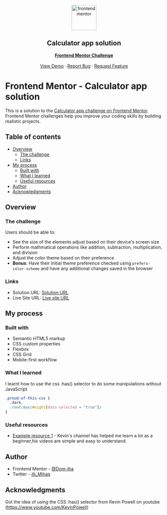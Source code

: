 <div id="top"></div>

<div align="center">

  <img src="https://www.frontendmentor.io/static/images/logo-mobile.svg" alt="frontendmentor" width="80">

  <h2 align="center">Calculator app solution</h2>
  <p align="center">
    <a href="https://www.frontendmentor.io/solutions/social-media-dasboard-with-theme-switcher-tmQXOQU78e"><strong>Frontend Mentor Challenge</strong></a>
    <br />
    <br />
    <a href="https://dom-iha.github.io/Calculator-app/">View Demo</a>
    ·
    <a href="https://github.com/Dom-iha/Calculator-app/issues" target="_blank">Report Bug</a>
    ·
    <a href="https://github.com/Dom-iha/Calculator-app/issues" target="_blank">Request Feature</a>
  </p>
</div>

# Frontend Mentor - Calculator app solution

This is a solution to the [Calculator app challenge on Frontend Mentor](https://www.frontendmentor.io/challenges/calculator-app-9lteq5N29). Frontend Mentor challenges help you improve your coding skills by building realistic projects. 

## Table of contents

- [Overview](#overview)
  - [The challenge](#the-challenge)
  - [Links](#links)
- [My process](#my-process)
  - [Built with](#built-with)
  - [What I learned](#what-i-learned)
  - [Useful resources](#useful-resources)
- [Author](#author)
- [Acknowledgments](#acknowledgments)

## Overview

### The challenge

Users should be able to:

- See the size of the elements adjust based on their device's screen size
- Perform mathmatical operations like addition, subtraction, multiplication, and division
- Adjust the color theme based on their preference
- **Bonus**: Have their initial theme preference checked using `prefers-color-scheme` and have any additional changes saved in the browser

### Links

- Solution URL: [Solution URL](https://your-solution-url.com)
- Live Site URL: [Live site URL]( https://dom-iha.github.io/Calculator-app/)

## My process

### Built with

- Semantic HTML5 markup
- CSS custom properties
- Flexbox
- CSS Grid
- Mobile-first workflow

### What I learned

I learnt how to use the css :has() selector to do some manipulations without JavaScript


```css
.proud-of-this-css {
  .dark,
  :root:has(#night[data-selected = "true"]) 
}
```

### Useful resources

- [Example resource 1](https://www.youtube.com/@KevinPowell/featured) - Kevin's channel has helped me learn a lot as a beginner,his videos are simple and easy to understand. 

## Author

- Frontend Mentor - [@Dom-iha](https://www.frontendmentor.io/profile/Dom-iha)
- Twitter - [@_Mihaq](https://www.twitter.com/_Mihaq)

## Acknowledgments

Got the idea of using the CSS :has() selector from Kevin Powell on youtube (https://www.youtube.com/KevinPowell)

